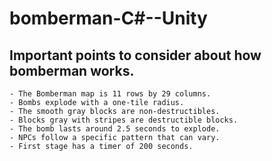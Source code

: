 # bomberman-C#--Unity


## Important points to consider about how bomberman works.

    - The Bomberman map is 11 rows by 29 columns.
    - Bombs explode with a one-tile radius.
    - The smooth gray blocks are non-destructibles.
    - Blocks gray with stripes are destructible blocks.
    - The bomb lasts around 2.5 seconds to explode.
    - NPCs follow a specific pattern that can vary.
    - First stage has a timer of 200 seconds.
